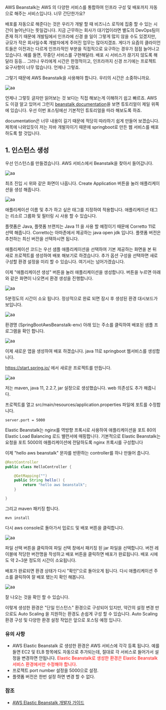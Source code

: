 AWS Beanstalk는 AWS 의 다양한 서비스를 통합하여 인프라 구성 및 배포까지 자동으로 해주는 서비스입니다. 너무 간단한가요?

배포를 자동으로 해준다는 것은 우리가 개발 할 때 비즈니스 로직에 집중 할 수 있는 시간이 늘어난다는 뜻일겁니다.
지금 근무하는 회사가 대기업이라면 별도의 DevOps팀이 존재 하기 때문에 개발팀에서 인프라에 신경 쓸 일이 그렇게 많지 않을 수도 있겠지만, 규모가 작은 회사일수록 개발자에게 주어진 업무는 많아지겠죠.
게다가 요즘의 클라이언트들은 이전과는 다르게 인프라적인 부분을 직접적으로 요구하는 경우가 점점 늘어나고 있습니다.
예를 들면, 무중단 서비스를 구현해달라. 배포 시 서비스가 끊기지 않도록 해달라 등등...
그러나 우리에게 시간은 한정적이고, 인프라까지 신경 쓰기에는 프로젝트 요구사항이 너무 많습니다. 언제나 그렇죠.

그렇기 때문에 AWS Beanstalk을 사용해야 합니다. 우리의 시간은 소중하니까요.

![aa](../public/uploads/2020-05-13-aws-beanstalk/001.png)

언제나 그렇듯 글자만 읽어보는 것 보다는 직접 해보는게 이해하기 쉽고 빠르죠. AWS도 이걸 알고 있어서 그런지 [beanstalk documentation](https://docs.aws.amazon.com/ko_kr/elasticbeanstalk/latest/dg/Welcome.html)을 보면 튜토리얼이 제일 위쪽에 있습니다. 우선 이번 포스팅에선 기본적인 튜토리얼을 따라 해보도록 하죠.

documentation은 너무 내용이 길기 때문에 적당히 따라하기 쉽게 만들어 보겠습니다.
제목에 나와있듯이 저는 자바 개발자이기 때문에 springboot로 만든 웹 서비스를 배포하도록 할 것입니다.

## 1. 인스턴스 생성
우선 인스턴스를 만들겠습니다.
AWS 서비스에서 Beanstalk을 찾아서 들어갑니다.

![aa](../public/uploads/2020-05-13-aws-beanstalk/002.png)

최초 진입 시 위와 같은 화면이 나옵니다. Create Application 버튼을 눌러 애플리케이션을 생성 해줍니다.

![aa](../public/uploads/2020-05-13-aws-beanstalk/003.png)

애플리케이션 이름 및 추가 하고 싶은 태그를 지정하여 적용합니다.
애플리케이션 태그는 리소르 그룹화 및 필터링 시 사용 할 수 있습니다.

플랫폼은 Java, 플랫폼 브랜치는 Java 11 을 사용 할 예정이기 때문에 Corretto 11로 선택 해줍니다.
Corretto는 아마존에서 제공하는 java open jdk 입니다.
플랫폼 버전은 추천하는 최신 버전을 선택하시면 됩니다.

애플리케이션 코드는 우선 샘플 애플리케이션을 선택하여 기본 제공하는 화면을 본 뒤 새로 프로젝트를 생성하여 배포 해보기로 하겠습니다.
추가 옵션 구성을 선택하면 새로 구성할 환경 설정을 미리 할 수 있습니다. 여기서는 넘어가겠습니다.

이제 "애플리케이션 생성" 버튼을 눌러 애플리케이션을 생성합니다.
버튼을 누르면 아래와 같은 화면이 나오면서 환경 생성을 진행합니다.

![aa](../public/uploads/2020-05-13-aws-beanstalk/004.png)

5분정도의 시간이 소요 됩니다. 정상적으로 완료 되면 잠시 후 생성된 환경 대시보드가 보입니다.

![aa](../public/uploads/2020-05-13-aws-beanstalk/005.png)

환경명 (SpringBootAwsBeanstalk-env) 아래 있는 주소를 클릭하여 배포된 샘플 프로그램을 확인 합니다.

![aa](../public/uploads/2020-05-13-aws-beanstalk/006.png)

이제 새로운 앱을 생성하여 배포 하겠습니다.
java 11로 springboot 웹서비스를 생성합니다.

https://start.spring.io/ 에서 새로운 프로젝트를 만듭니다.

![aa](../public/uploads/2020-05-13-aws-beanstalk/007.png)

저는 maven, java 11, 2.2.7, jar 설정으로 생성했습니다. web 의존성도 추가 해줍니다.

프로젝트를 열고 src/main/resources/application.properties 파일에 포트를 수정합니다.

```
server.port = 5000
```

Elastic Beanstalk는 nginx를 역방향 프록시로 사용하여 애플리케이션을 포트 80의 Elastic Load Balancing 로드 밸런서에 매핑합니다.
기본적으로 Elastic Beanstalk는 요청을 포트 5000의 애플리케이션에 전달하도록 nginx 프록시를 구성합니다


이제 "hello aws beanstalk" 문자를 반환하는 controller를 하나 만들어 줍니다.
```java
@RestController
public class HelloController {

    @GetMapping("")
    public String hello() {
        return "hello aws beanstalk";
    }

}
```

그리고 maven 패키징 합니다.

```shell script
mvn install
```

다시 aws console로 돌아가서 업로드 및 배포 버튼을 클릭합니다.

![aa](../public/uploads/2020-05-13-aws-beanstalk/008.png)

파일 선택 버튼을 클릭하여 파일 선택 창에서 패키징 된 jar 파일을 선택합니다.
버전 레이블에 적당한 버전명을 작성하고 배포 버튼을 클릭하면 배포가 완료됩니다.
배포 시에도 약 2~3분 정도의 시간이 소요됩니다.

배포가 완료되면 환경 상태가 다시 "확인"으로 돌아오게 됩니다.
다시 애플리케이션 주소를 클릭하여 잘 배포 됐는지 확인 해봅니다.

![aa](../public/uploads/2020-05-13-aws-beanstalk/009.png)

잘 나오는 것을 확인 할 수 있습니다.

이렇게 생성한 환경은 "단일 인스턴스" 환경으로 구성되어 있지만, 약간의 설정 변경 만으로도 Auto Scaling 을 지원하는 환경도 손쉽게 구성 할 수 있습니다.
Auto Scaling 환경 구성 및 다양한 환경 설정 작업은 앞으로 포스팅 예정 입니다.


### 유의 사항
- AWS Elastic Beanstalk 로 생성한 환경은 AWS 서비스에 각각 등록 됩니다. 예를 들면 EC2 및 ELB 항목에도 자동으로 추가되는데, 절대로 각 서비스로 들어가서 설정을 변경하면 안됩니다. <span style="color:red">Elastic Beanstalk로 생성한 환경은 Elastic Beanstalk 서비스 환경에서만 수정해야 합니다.</span>
- 프로젝트 port number 설정을 5000으로 설정.
- 플랫폼 버전은 한번 설정 하면 변경 할 수 없다.


### 참조
- [AWS Elastic Beanstalk 개발자 가이드](https://docs.aws.amazon.com/ko_kr/elasticbeanstalk/latest/dg/Welcome.html)



